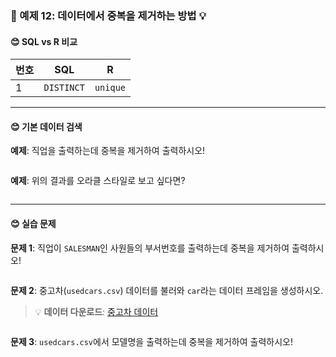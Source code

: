 ### 🎯 예제 12: 데이터에서 중복을 제거하는 방법 💡

#### **😊 SQL vs R 비교**

| 번호 | SQL       | R        |
|----|-----------|----------|
| 1  | `DISTINCT` | `unique` |

---

#### **😊 기본 데이터 검색**

**예제**: 직업을 출력하는데 중복을 제거하여 출력하시오!
```r

```

**예제**: 위의 결과를 오라클 스타일로 보고 싶다면?
```r

```

---

#### **😊 실습 문제**

**문제 1**: 직업이 `SALESMAN`인 사원들의 부서번호를 출력하는데 중복을 제거하여 출력하시오!
```r

```

**문제 2**: 중고차(`usedcars.csv`) 데이터를 불러와 `car`라는 데이터 프레임을 생성하시오.

> 💡 **데이터 다운로드**: [중고차 데이터](https://cafe.daum.net/oracleoracle/Soei/11)
```r

```

**문제 3**: `usedcars.csv`에서 모델명을 출력하는데 중복을 제거하여 출력하시오!
```r

```
